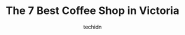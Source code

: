 ---
layout: ampstory
image: https://i0.wp.com/www.auto.or.id/wp-content/uploads/2023/06/spiral-cafe-0-victoria-1686324083.jpeg?resize=640,853
author: techidn
featured: false
description: Victoria, British Columbia, Canada is a haven for Coffee Shop enthusiasts, boasting an impressive array of 7 top-notch establishments. Whether youre a seasoned connoisseur or simply curious
title: The 7 Best Coffee Shop in Victoria
cover:
   title: The 7 Best Coffee Shop in Victoria
   subtitle: AUTO.OR.ID
   background: https://www.auto.or.id/wp-content/uploads/2023/06/spiral-cafe-0-victoria-1686324083.jpeg

pages: 
 - layout: thirds
   top: <h1>#1 Hey Happy</h1>
   bottom: "<p>Best coffee in Victoria.  Indoor ambience is open, airy and relaxed.  Music choice is excellent.  Seating is also very creative with the layout.  They also make their own</p>"
   background: https://www.auto.or.id/wp-content/uploads/2023/06/spiral-cafe-1-victoria-1686324085.jpeg
   backgroundblur: true
 - layout: thirds
   top: <h1>#2 Habit Coffee</h1>
   bottom: "<p>808 Yates St, Victoria, BC V8W 3S2, Canada</p>"
   background: https://www.auto.or.id/wp-content/uploads/2023/06/spiral-cafe-2-victoria-1686324086.jpeg
   cta:
      link: https://www.auto.or.id/the-7-best-coffee-shop-in-victoria/
      text: The 7 Best Coffee Shop in Victoria
 - layout: thirds
   top: <h1>#3 Union Pacific Coffee Shop</h1>
   bottom: "<p>537 Herald St, Victoria, BC V8W 1S5, Canada</p>"
   background: https://images.unsplash.com/photo-1618157176697-1bdb104f2896?ixlib=rb-4.0.3&ixid=MnwxMjA3fDB8MHxwaG90by1wYWdlfHx8fGVufDB8fHx8&auto=format&fit=crop&w=640&h=853&q=80
   cta:
      link: https://www.auto.or.id/the-7-best-coffee-shop-in-victoria/
      text: The 7 Best Coffee Shop in Victoria
 - layout: thirds
   top: <h1>#4 Discovery Coffee</h1>
   bottom: "<p>664 Discovery St, Victoria, BC V8T 1G9, Canada</p>"
   background: https://images.unsplash.com/photo-1536700503339-1e4b06520771?ixlib=rb-4.0.3&ixid=MnwxMjA3fDB8MHxwaG90by1wYWdlfHx8fGVufDB8fHx8&auto=format&fit=crop&w=640&h=853&q=80
   cta:
      link: https://www.auto.or.id/the-7-best-coffee-shop-in-victoria/
      text: The 7 Best Coffee Shop in Victoria
 - layout: thirds
   top: <h1>#5 Discovery Coffee</h1>
   bottom: "<p>1001 Blanshard St, Victoria, BC V8W 2H4, Canada</p>"
   background: https://images.unsplash.com/photo-1488610883421-64eb350d7f12?ixlib=rb-4.0.3&ixid=MnwxMjA3fDB8MHxwaG90by1wYWdlfHx8fGVufDB8fHx8&auto=format&fit=crop&w=640&h=853&q=80
   cta:
      link: https://www.auto.or.id/the-7-best-coffee-shop-in-victoria/
      text: The 7 Best Coffee Shop in Victoria
 - layout: thirds
   top: <h1>#6 Caffe Fantastico</h1>
   bottom: "<p>965 Kings Rd, Victoria, BC V8T 1W7, Canada</p>"
   background: https://images.unsplash.com/photo-1474015977340-64a93f54a9f5?ixlib=rb-4.0.3&ixid=MnwxMjA3fDB8MHxwaG90by1wYWdlfHx8fGVufDB8fHx8&auto=format&fit=crop&w=640&h=853&q=80
   cta:
      link: https://www.auto.or.id/the-7-best-coffee-shop-in-victoria/
      text: The 7 Best Coffee Shop in Victoria
 - layout: thirds
   top: <h1>#7 Little June</h1>
   bottom: "<p>1301 Gladstone Ave, Victoria, BC V8R 1R9, Canada</p>"
   background: https://images.unsplash.com/photo-1560402974-01f2b0209512?ixlib=rb-4.0.3&ixid=MnwxMjA3fDB8MHxwaG90by1wYWdlfHx8fGVufDB8fHx8&auto=format&fit=crop&w=640&h=853&q=80
   cta:
      link: https://www.auto.or.id/the-7-best-coffee-shop-in-victoria/
      text: The 7 Best Coffee Shop in Victoria
 - layout: thirds
   middle: Continue reading...
   background: https://images.unsplash.com/photo-1508974239320-0a029497e820?ixlib=rb-4.0.3&ixid=MnwxMjA3fDB8MHxwaG90by1wYWdlfHx8fGVufDB8fHx8&auto=format&fit=crop&w=640&h=853&q=80
   cta:
      link: https://www.auto.or.id/the-7-best-coffee-shop-in-victoria/
      text: The 7 Best Coffee Shop in Victoria

---